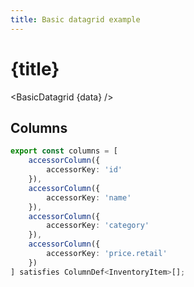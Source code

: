 ```yaml
---
title: Basic datagrid example
---
```


<script>
import BasicDatagrid from '../_datagrids/basic/basic-datagrid.svelte';
import { inventoryData as data } from '$lib/data/data-storage.svelte';
</script>

# {title}

<BasicDatagrid {data} />

## Columns

```ts
export const columns = [
	accessorColumn({
		accessorKey: 'id'
	}),
	accessorColumn({
		accessorKey: 'name'
	}),
	accessorColumn({
		accessorKey: 'category'
	}),
	accessorColumn({
		accessorKey: 'price.retail'
	})
] satisfies ColumnDef<InventoryItem>[];
```

